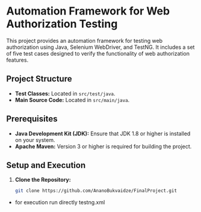 # Automation Framework for Web Authorization Testing

This project provides an automation framework for testing web authorization using Java, Selenium WebDriver, and TestNG. 
It includes a set of five test cases designed to verify the functionality of web authorization features.

## Project Structure

- **Test Classes:** Located in `src/test/java`.
- **Main Source Code:** Located in `src/main/java`.

## Prerequisites

- **Java Development Kit (JDK):** Ensure that JDK 1.8 or higher is installed on your system.
- **Apache Maven:** Version 3 or higher is required for building the project.

## Setup and Execution

1. **Clone the Repository:**
   ```bash
   git clone https://github.com/AnanoBukvaidze/FinalProject.git
  - for execution run directly testng.xml

